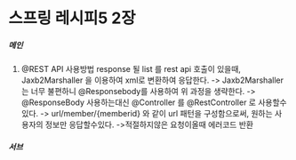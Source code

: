 # 스프링 레시피5 2장

##### 메인


1. @REST API 사용방법
response 될 list 를 rest api 호출이 있을때, 
Jaxb2Marshaller 을 이용하여 xml로 변환하여 응답한다.
-> Jaxb2Marshaller는 너무 불편하니 @Responsebody를 사용하여 위 과정을 생략한다.
-> @ResponseBody 사용하는대신 @Controller 를 @RestController 로 사용할수있다.
-> url/member/{memberid} 와 같이 url 패턴을 구성함으로써, 원하는 사용자의 정보만 응답할수있다.
->적절하지않은 요청이올때 에러코드 반환
##### 서브
